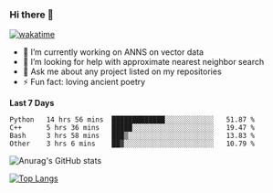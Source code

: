 ### Hi there 👋

[![wakatime](https://wakatime.com/badge/user/8906da98-c623-4aff-ac00-99cb42e09b38.svg)](https://wakatime.com/@8906da98-c623-4aff-ac00-99cb42e09b38)

- 🔭 I’m currently working on ANNS on vector data
- 🤔 I’m looking for help with approximate nearest neighbor search
- 💬 Ask me about any project listed on my repositories
- ⚡ Fun fact: loving ancient poetry


**Last 7 Days**
<!--START_SECTION:waka-->

```text
Python   14 hrs 56 mins  █████████████░░░░░░░░░░░░   51.87 %
C++      5 hrs 36 mins   █████░░░░░░░░░░░░░░░░░░░░   19.47 %
Bash     3 hrs 58 mins   ███▒░░░░░░░░░░░░░░░░░░░░░   13.83 %
Other    3 hrs 6 mins    ██▓░░░░░░░░░░░░░░░░░░░░░░   10.79 %
```

<!--END_SECTION:waka-->

![Anurag's GitHub stats](https://github-readme-stats.vercel.app/api?username=matchyc&count_private=true&show_icons=true&theme=vue)

[![Top Langs](https://github-readme-stats.vercel.app/api/top-langs/?username=matchyc&langs_count=4&&hide=perl,raku,html,javascript,shell,roff,prolog)](https://github.com/anuraghazra/github-readme-stats)
